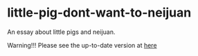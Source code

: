 # little-pig-dont-want-to-neijuan
An essay about little pigs and neijuan.

Warning!!! 
Please see the up-to-date version at [here](ustc-thinker.github.io)

